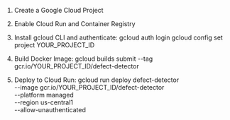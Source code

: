 1. Create a Google Cloud Project
2. Enable Cloud Run and Container Registry
3. Install gcloud CLI and authenticate:
   gcloud auth login
   gcloud config set project YOUR_PROJECT_ID

4. Build Docker Image:
   gcloud builds submit --tag gcr.io/YOUR_PROJECT_ID/defect-detector

5. Deploy to Cloud Run:
   gcloud run deploy defect-detector \
     --image gcr.io/YOUR_PROJECT_ID/defect-detector \
     --platform managed \
     --region us-central1 \
     --allow-unauthenticated
